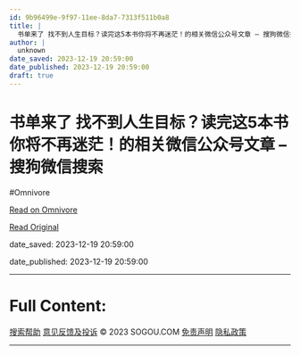```yaml
---
id: 9b96499e-9f97-11ee-8da7-7313f511b0a8
title: |
  书单来了 找不到人生目标？读完这5本书你将不再迷茫！的相关微信公众号文章 – 搜狗微信搜索
author: |
  unknown
date_saved: 2023-12-19 20:59:00
date_published: 2023-12-19 20:59:00
draft: true
---
```


# 书单来了 找不到人生目标？读完这5本书你将不再迷茫！的相关微信公众号文章 – 搜狗微信搜索
#Omnivore

[Read on Omnivore](https://omnivore.app/me/5-18c89c466e6)

[Read Original](http://weixin.sogou.com/weixin?query=%E4%B9%A6%E5%8D%95%E6%9D%A5%E4%BA%86+%E6%89%BE%E4%B8%8D%E5%88%B0%E4%BA%BA%E7%94%9F%E7%9B%AE%E6%A0%87%EF%BC%9F%E8%AF%BB%E5%AE%8C%E8%BF%995%E6%9C%AC%E4%B9%A6%E4%BD%A0%E5%B0%86%E4%B8%8D%E5%86%8D%E8%BF%B7%E8%8C%AB%EF%BC%81&type=2)

date_saved: 2023-12-19 20:59:00

date_published: 2023-12-19 20:59:00

--- 

# Full Content: 

[搜索帮助](http://help.sogou.com/) [意见反馈及投诉](http://fankui.help.sogou.com/index.php/web/web/index/type/4) © 2023 SOGOU.COM [免责声明](http://www.sogou.com/docs/terms.htm) [隐私政策](http://corp.sogou.com/private.html) 

---

